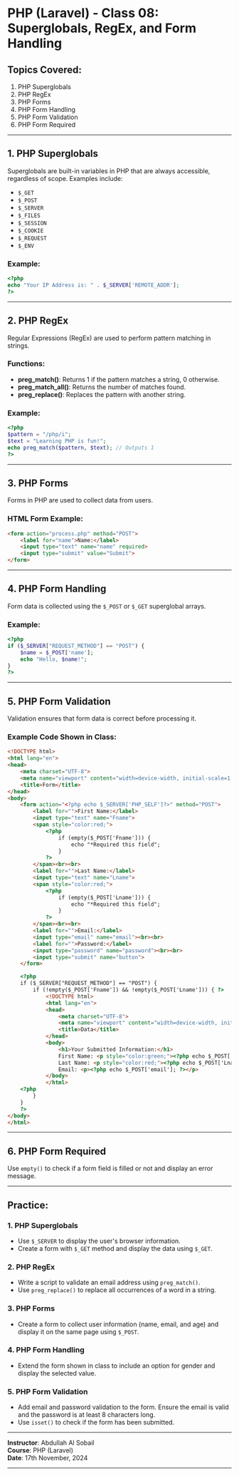 # PHP (Laravel) - Class 08: Superglobals, RegEx, and Form Handling

## Topics Covered:
1. PHP Superglobals
2. PHP RegEx
3. PHP Forms
4. PHP Form Handling
5. PHP Form Validation
6. PHP Form Required

---

## 1. PHP Superglobals
Superglobals are built-in variables in PHP that are always accessible, regardless of scope. Examples include:
- `$_GET`
- `$_POST`
- `$_SERVER`
- `$_FILES`
- `$_SESSION`
- `$_COOKIE`
- `$_REQUEST`
- `$_ENV`

### Example:
```php
<?php
echo "Your IP Address is: " . $_SERVER['REMOTE_ADDR'];
?>
```

---

## 2. PHP RegEx
Regular Expressions (RegEx) are used to perform pattern matching in strings.

### Functions:
- **preg_match()**: Returns 1 if the pattern matches a string, 0 otherwise.
- **preg_match_all()**: Returns the number of matches found.
- **preg_replace()**: Replaces the pattern with another string.

### Example:
```php
<?php
$pattern = "/php/i";
$text = "Learning PHP is fun!";
echo preg_match($pattern, $text); // Outputs 1
?>
```

---

## 3. PHP Forms
Forms in PHP are used to collect data from users.

### HTML Form Example:
```html
<form action="process.php" method="POST">
    <label for="name">Name:</label>
    <input type="text" name="name" required>
    <input type="submit" value="Submit">
</form>
```

---

## 4. PHP Form Handling
Form data is collected using the `$_POST` or `$_GET` superglobal arrays.

### Example:
```php
<?php
if ($_SERVER["REQUEST_METHOD"] == "POST") {
    $name = $_POST['name'];
    echo "Hello, $name!";
}
?>
```

---

## 5. PHP Form Validation
Validation ensures that form data is correct before processing it.

### Example Code Shown in Class:
```html
<!DOCTYPE html>
<html lang="en">
<head>
    <meta charset="UTF-8">
    <meta name="viewport" content="width=device-width, initial-scale=1.0">
    <title>Form</title>
</head>
<body>
    <form action="<?php echo $_SERVER['PHP_SELF']?>" method="POST">
        <label for="">First Name:</label>
        <input type="text" name="Fname">
        <span style="color:red;">
            <?php
                if (empty($_POST['Fname'])) {
                    echo "*Required this field";
                }
            ?>
        </span><br><br>
        <label for="">Last Name:</label>
        <input type="text" name="Lname">
        <span style="color:red;">
            <?php
                if (empty($_POST['Lname'])) {
                    echo "*Required this field";
                }
            ?>
        </span><br><br>
        <label for="">Email:</label>
        <input type="email" name="email"><br><br>
        <label for="">Password:</label>
        <input type="password" name="password"><br><br>
        <input type="submit" name="button">
    </form>

    <?php
    if ($_SERVER["REQUEST_METHOD"] == "POST") {
        if (!empty($_POST['Fname']) && !empty($_POST['Lname'])) { ?>
            <!DOCTYPE html>
            <html lang="en">
            <head>
                <meta charset="UTF-8">
                <meta name="viewport" content="width=device-width, initial-scale=1.0">
                <title>Data</title>
            </head>
            <body>
                <h1>Your Submitted Information:</h1>
                First Name: <p style="color:green;"><?php echo $_POST['Fname']; ?></p>
                Last Name: <p style="color:red;"><?php echo $_POST['Lname']; ?></p>
                Email: <p><?php echo $_POST['email']; ?></p>
            </body>
            </html>
    <?php
        }
    }
    ?>
</body>
</html>
```

---

## 6. PHP Form Required
Use `empty()` to check if a form field is filled or not and display an error message.

---

## Practice:

### 1. PHP Superglobals
- Use `$_SERVER` to display the user's browser information.
- Create a form with `$_GET` method and display the data using `$_GET`.

### 2. PHP RegEx
- Write a script to validate an email address using `preg_match()`.
- Use `preg_replace()` to replace all occurrences of a word in a string.

### 3. PHP Forms
- Create a form to collect user information (name, email, and age) and display it on the same page using `$_POST`.

### 4. PHP Form Handling
- Extend the form shown in class to include an option for gender and display the selected value.

### 5. PHP Form Validation
- Add email and password validation to the form. Ensure the email is valid and the password is at least 8 characters long.
- Use `isset()` to check if the form has been submitted.

---

**Instructor**: Abdullah Al Sobail  
**Course**: PHP (Laravel)  
**Date**: 17th November, 2024

---